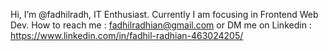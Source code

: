 Hi, I’m @fadhilradh, IT Enthusiast. Currently I am focusing in Frontend Web Dev. How to reach me : fadhilradhian@gmail.com or DM me on Linkedin : https://www.linkedin.com/in/fadhil-radhian-463024205/

<!---
fadhilradh/fadhilradh is a ✨ special ✨ repository because its `README.md` (this file) appears on your GitHub profile.
You can click the Preview link to take a look at your changes.
--->
